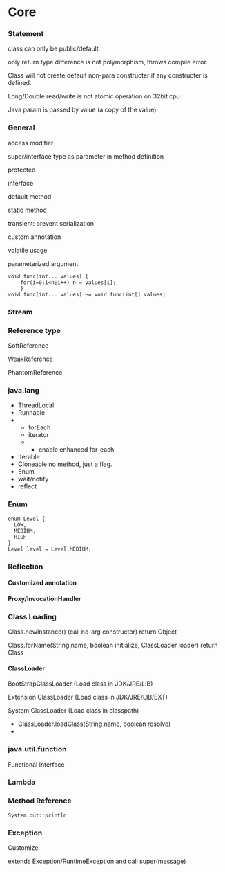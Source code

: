 # Core

### Statement

class can only be public/default 

only return type difference is not polymorphism, throws compile error.

Class will not create default non-para constructer if any constructer is defined.

Long/Double read/write is not atomic operation on 32bit cpu 

Java param is passed by value \(a copy of the value\)

### General 

access modifier 

super/interface type as parameter in method definition

protected 

interface 

default method 

static method 

transient: prevent serialization 

custom annotation 

volatile usage 

parameterized argument 

```text
void func(int... values) { 
    for(i=0;i<n;i++) n = values[i]; 
    }
void func(int... values) ~= void func(int[] values)
```



### Stream 

### Reference type

SoftReference 

WeakReference 

PhantomReference 

### java.lang 

* ThreadLocal
* Runnable
* * forEach 
  * iterator 
  * * enable enhanced for-each 
* Iterable
* Cloneable no method, just a flag. 
* Enum 
* wait/notify 
* reflect

### Enum

```text
enum Level {
  LOW,
  MEDIUM,
  HIGH
}
Level level = Level.MEDIUM;
```

### Reflection 

#### Customized annotation 

#### Proxy/InvocationHandler

### Class Loading

Class.newInstance\(\) \(call no-arg constructor\) return Object

Class.forName\(String name, boolean initialize, ClassLoader loader\) return Class

#### ClassLoader

BootStrapClassLoader \(Load class in JDK/JRE/LIB\)

Extension ClassLoader \(Load class in JDK/JRE/LIB/EXT\)

System ClassLoader \(Load class in classpath\)

*  ClassLoader.loadClass\(String name, boolean resolve\)
* 
### java.util.function

Functional Interface

### Lambda

### Method Reference

```text
System.out::println
```

### Exception

Customize:

extends Exception/RuntimeException and call super\(message\)


